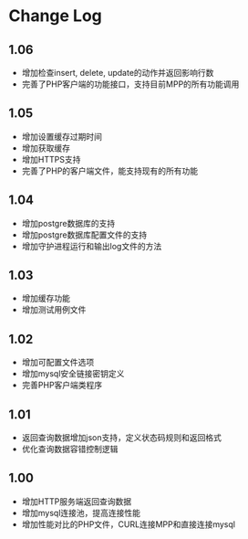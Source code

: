 Change Log
===================

1.06
-------------
- 增加检查insert, delete, update的动作并返回影响行数
- 完善了PHP客户端的功能接口，支持目前MPP的所有功能调用 

1.05
-------------
- 增加设置缓存过期时间
- 增加获取缓存
- 增加HTTPS支持
- 完善了PHP的客户端文件，能支持现有的所有功能 

1.04
-------------
- 增加postgre数据库的支持
- 增加postgre数据库配置文件的支持
- 增加守护进程运行和输出log文件的方法 

1.03
-------------
- 增加缓存功能
- 增加测试用例文件

1.02
-------------
- 增加可配置文件选项
- 增加mysql安全链接密钥定义 
- 完善PHP客户端类程序 

1.01
-------------
- 返回查询数据增加json支持，定义状态码规则和返回格式 
- 优化查询数据容错控制逻辑 

1.00
-------------
- 增加HTTP服务端返回查询数据 
- 增加mysql连接池，提高连接性能 
- 增加性能对比的PHP文件，CURL连接MPP和直接连接mysql 

